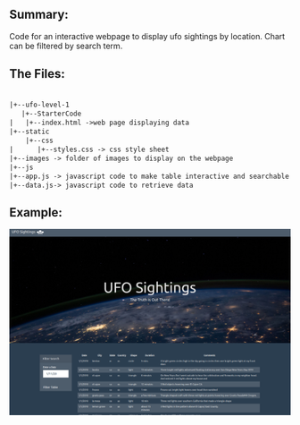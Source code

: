 
## Summary:

Code for an interactive webpage to display ufo sightings by location. Chart can be filtered by search term.

## The Files:
```

|+--ufo-level-1
   |+--StarterCode
|   |+--index.html ->web page displaying data
|+--static
    |+--css
|      |+--styles.css -> css style sheet
|+--images -> folder of images to display on the webpage
|+--js
|+--app.js -> javascript code to make table interactive and searchable
|+--data.js-> javascript code to retrieve data

```

## Example:

 ![Vizualization Preview](main_page.png)
